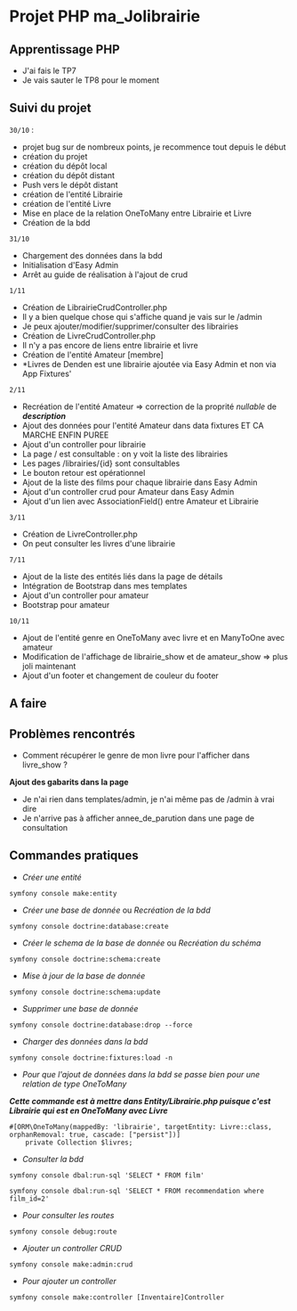 # Projet PHP **ma_Jolibrairie**

## Apprentissage PHP

- J'ai fais le TP7
- Je vais sauter le TP8 pour le moment

## Suivi du projet

`30/10` : 
- projet bug sur de nombreux points, je recommence tout depuis le début
- création du projet
- création du dépôt local
- création du dépôt distant 
- Push vers le dépôt distant
- création de l'entité Librairie
- création de l'entité Livre
- Mise en place de la relation OneToMany entre Librairie et Livre
- Création de la bdd 

`31/10`
- Chargement des données dans la bdd
- Initialisation d'Easy Admin
- Arrêt au guide de réalisation à l'ajout de crud

`1/11`
- Création de LibrairieCrudController.php
- Il y a bien quelque chose qui s'affiche quand je vais sur le /admin 
- Je peux ajouter/modifier/supprimer/consulter des librairies
- Création de LivreCrudController.php
- Il n'y a pas encore de liens entre librairie et livre
- Création de l'entité Amateur [membre]
- *Livres de Denden est une librairie ajoutée via Easy Admin et non via App Fixtures'

`2/11`
- Recréation de l'entité Amateur => correction de la proprité *nullable* de ***description***
- Ajout des données pour l'entité Amateur dans data fixtures ET CA MARCHE ENFIN PUREE
- Ajout d'un controller pour librairie
- La page / est consultable : on y voit la liste des librairies
- Les pages /librairies/{id} sont consultables
- Le bouton retour est opérationnel
- Ajout de la liste des films pour chaque librairie dans Easy Admin
- Ajout d'un controller crud pour Amateur dans Easy Admin
- Ajout d'un lien avec AssociationField() entre Amateur et Librairie

`3/11`
- Création de LivreController.php
- On peut consulter les livres d'une librairie

`7/11`
- Ajout de la liste des entités liés dans la page de détails 
- Intégration de Bootstrap dans mes templates
- Ajout d'un controller pour amateur
- Bootstrap pour amateur

`10/11`
- Ajout de l'entité genre en OneToMany avec livre et en ManyToOne avec amateur
- Modification de l'affichage de librairie_show et de amateur_show => plus joli maintenant
- Ajout d'un footer et changement de couleur du footer


## A faire

## Problèmes rencontrés

- Comment récupérer le genre de mon livre pour l'afficher dans livre_show ? 

**Ajout des gabarits dans la page**
- Je n'ai rien dans templates/admin, je n'ai même pas de /admin à vrai dire
- Je n'arrive pas à afficher annee_de_parution dans une page de consultation



## Commandes pratiques

- *Créer une entité*

```
symfony console make:entity
```
- *Créer une base de donnée* ou *Recréation de la bdd*
```
symfony console doctrine:database:create
```
- *Créer le schema de la base de donnée* ou *Recréation du schéma*
```
symfony console doctrine:schema:create
```
- *Mise à jour de la base de donnée*
```
symfony console doctrine:schema:update
```
- *Supprimer une base de donnée*
```
symfony console doctrine:database:drop --force
```
- *Charger des données dans la bdd*

```
symfony console doctrine:fixtures:load -n
```

- *Pour que l'ajout de données dans la bdd se passe bien pour une relation de type OneToMany*

***Cette commande est à mettre dans Entity/Librairie.php puisque c'est Librairie qui est en OneToMany avec Livre***
```
#[ORM\OneToMany(mappedBy: 'librairie', targetEntity: Livre::class, orphanRemoval: true, cascade: ["persist"])]
    private Collection $livres;
```

- *Consulter la bdd* 
```
symfony console dbal:run-sql 'SELECT * FROM film'
```
```
symfony console dbal:run-sql 'SELECT * FROM recommendation where film_id=2'
```
- *Pour consulter les routes*
``` 
symfony console debug:route
```
- *Ajouter un controller CRUD*
```
symfony console make:admin:crud
```
- *Pour ajouter un controller*
```
symfony console make:controller [Inventaire]Controller
```